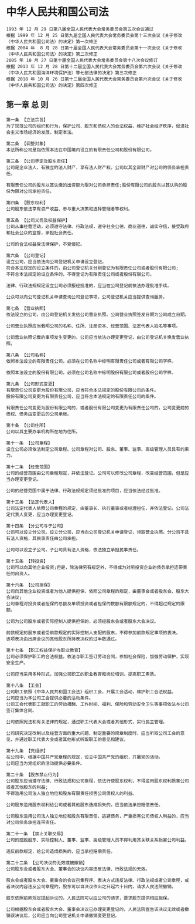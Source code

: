 # 中华人民共和国公司法
    
    1993 年 12 月 29 日第八届全国人民代表大会常务委员会第五次会议通过
    根据 1999 年 12 月 25 日第九届全国人民代表大会常务委员会第十三次会议《关于修改〈中华人民共和国公司法〉的决定》第一次修正
    根据 2004 年  8 月 28 日第十届全国人民代表大会常务委员会第十一次会议《关于修改〈中华人民共和国公司法〉的决定》第二次修正
    2005 年 10 月 27 日第十届全国人民代表大会常务委员会第十八次会议修订
    根据 2013 年 12 月 28 日第十二届全国人民代表大会常务委员会第六次会议《关于修改〈中华人民共和国海洋环境保护法〉等七部法律的决定》第三次修正
    根据 2018 年 10 月 26 日第十三届全国人民代表大会常务委员会第六次会议《关于修改〈中华人民共和国公司法〉的决定》第四次修正
    
## 第一章 总  则

    第一条 【立法宗旨】
    为了规范公司的组织和行为，保护公司、股东和债权人的合法权益，维护社会经济秩序，促进社会主义市场经济的发展，制定本法。
    
    第二条 【调整对象】
    本法所称公司是指依照本法在中国境内设立的有限责任公司和股份有限公司。
    
    第三条 【公司界定及股东责任】
    公司是企业法人，有独立的法人财产，享有法人财产权。公司以其全部财产对公司的债务承担责任。
    
    有限责任公司的股东以其认缴的出资额为限对公司承担责任;股份有限公司的股东以其认购的股份为限对公司承担责任。
    
    第四条 【股东权利】
    公司股东依法享有资产收益、参与重大决策和选择管理者等权利。
    
    第五条 【公司义务及权益保护】
    公司从事经营活动，必须遵守法律、行政法规，遵守社会公德、商业道德，诚实守信，接受政府和社会公众的监督，承担社会责任。
    
    公司的合法权益受法律保护，不受侵犯。
    
    第六条 【公司登记】
    设立公司，应当依法向公司登记机关申请设立登记。
    符合本法规定的设立条件的，由公司登记机关分别登记为有限责任公司或者股份有限公司;
    不符合本法规定的设立条件的，不得登记为有限责任公司或者股份有限公司。
    
    法律、行政法规规定设立公司必须报经批准的，应当在公司登记前依法办理批准手续。
    
    公众可以向公司登记机关申请查询公司登记事项，公司登记机关应当提供查询服务。
    
    第七条 【营业执照】
    依法设立的公司，由公司登记机关发给公司营业执照。公司营业执照签发日期为公司成立日期。
    
    公司营业执照应当载明公司的名称、住所、注册资本、经营范围、法定代表人姓名等事项。
    
    公司营业执照记载的事项发生变更的，公司应当依法办理变更登记，由公司登记机关换发营业执照。
    
    第八条 【公司名称】
    依照本法设立的有限责任公司，必须在公司名称中标明有限责任公司或者有限公司字样。
    
    依照本法设立的股份有限公司，必须在公司名称中标明股份有限公司或者股份公司字样。
    
    第九条 【公司形式变更】
    有限责任公司变更为股份有限公司，应当符合本法规定的股份有限公司的条件。
    股份有限公司变更为有限责任公司，应当符合本法规定的有限责任公司的条件。
    
    有限责任公司变更为股份有限公司的，或者股份有限公司变更为有限责任公司的，公司变更前的债权、债务由变更后的公司承继。
    
    第十条 【公司住所】
    公司以其主要办事机构所在地为住所。
    
    第十一条 【公司章程】
    设立公司必须依法制定公司章程。公司章程对公司、股东、董事、监事、高级管理人员具有约束力。
    
    第十二条 【经营范围】
    公司的经营范围由公司章程规定，并依法登记。公司可以修改公司章程，改变经营范围，但是应当办理变更登记。
    
    公司的经营范围中属于法律、行政法规规定须经批准的项目，应当依法经过批准。
    
    第十三条 【法定代表人】
    公司法定代表人依照公司章程的规定，由董事长、执行董事或者经理担任，并依法登记。公司法定代表人变更，应当办理变更登记。
    
    第十四条 【分公司与子公司】
    公司可以设立分公司。设立分公司，应当向公司登记机关申请登记，领取营业执照。分公司不具有法人资格，其民事责任由公司承担。
    
    公司可以设立子公司，子公司具有法人资格，依法独立承担民事责任。
    
    第十五条 【转投资】
    公司可以向其他企业投资;但是，除法律另有规定外，不得成为对所投资企业的债务承担连带责任的出资人。
    
    第十六条 【公司担保】
    公司向其他企业投资或者为他人提供担保，依照公司章程的规定，由董事会或者股东会、股东大会决议;
    公司章程对投资或者担保的总额及单项投资或者担保的数额有限额规定的，不得超过规定的限额。
    
    公司为公司股东或者实际控制人提供担保的，必须经股东会或者股东大会决议。
    
    前款规定的股东或者受前款规定的实际控制人支配的股东，不得参加前款规定事项的表决。
    该项表决由出席会议的其他股东所持表决权的过半数通过。
    
    第十七条 【职工权益保护与职业教育】
    公司必须保护职工的合法权益，依法与职工签订劳动合同，参加社会保险，加强劳动保护，实现安全生产。
    
    公司应当采用多种形式，加强公司职工的职业教育和岗位培训，提高职工素质。
    
    第十八条 【工会】
    公司职工依照《中华人民共和国工会法》组织工会，开展工会活动，维护职工合法权益。
    公司应当为本公司工会提供必要的活动条件。
    公司工会代表职工就职工的劳动报酬、工作时间、福利、保险和劳动安全卫生等事项依法与公司签订集体合同。
    
    公司依照宪法和有关法律的规定，通过职工代表大会或者其他形式，实行民主管理。
    
    公司研究决定改制以及经营方面的重大问题、制定重要的规章制度时，应当听取公司工会的意见，并通过职工代表大会或者其他形式听取职工的意见和建议。
    
    第十九条 【党组织】
    在公司中，根据中国共产党章程的规定，设立中国共产党的组织，开展党的活动。
    公司应当为党组织的活动提供必要条件。
    
    第二十条 【股东禁止行为】
    公司股东应当遵守法律、行政法规和公司章程，依法行使股东权利，不得滥用股东权利损害公司或者其他股东的利益;
    不得滥用公司法人独立地位和股东有限责任损害公司债权人的利益。
    
    公司股东滥用股东权利给公司或者其他股东造成损失的，应当依法承担赔偿责任。
    
    公司股东滥用公司法人独立地位和股东有限责任，逃避债务，严重损害公司债权人利益的，应当对公司债务承担连带责任。
    
    第二十一条 【禁止关联交易】
    公司的控股股东、实际控制人、董事、监事、高级管理人员不得利用其关联关系损害公司利益。
    
    违反前款规定，给公司造成损失的，应当承担赔偿责任。
    
    第二十二条 【公司决议的无效或被撤销】
    公司股东会或者股东大会、董事会的决议内容违反法律、行政法规的无效。
    
    股东会或者股东大会、董事会的会议召集程序、表决方式违反法律、行政法规或者公司章程，或者决议内容违反公司章程的，股东可以自决议作出之日起六十日内，请求人民法院撤销。
    
    股东依照前款规定提起诉讼的，人民法院可以应公司的请求，要求股东提供相应担保。
    
    公司根据股东会或者股东大会、董事会决议已办理变更登记的，人民法院宣告该决议无效或者撤销该决议后，公司应当向公司登记机关申请撤销变更登记。
